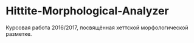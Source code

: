 # Hittite-Morphological-Analyzer

Курсовая работа 2016/2017, посвящённая хеттской морфологической разметке.
